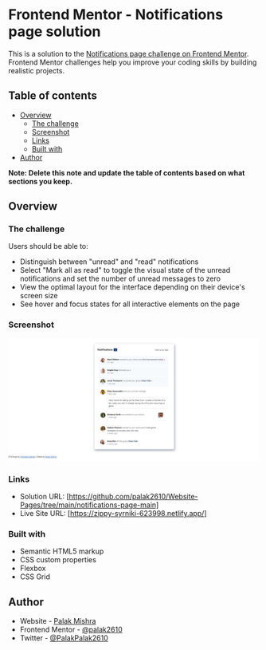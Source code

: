 # Frontend Mentor - Notifications page solution

This is a solution to the [Notifications page challenge on Frontend Mentor](https://www.frontendmentor.io/challenges/notifications-page-DqK5QAmKbC). Frontend Mentor challenges help you improve your coding skills by building realistic projects. 

## Table of contents

- [Overview](#overview)
  - [The challenge](#the-challenge)
  - [Screenshot](#screenshot)
  - [Links](#links)
  - [Built with](#built-with)
- [Author](#author)

**Note: Delete this note and update the table of contents based on what sections you keep.**

## Overview

### The challenge

Users should be able to:

- Distinguish between "unread" and "read" notifications
- Select "Mark all as read" to toggle the visual state of the unread notifications and set the number of unread messages to zero
- View the optimal layout for the interface depending on their device's screen size
- See hover and focus states for all interactive elements on the page

### Screenshot

![](./assets/images/screenshot.JPG)

### Links

- Solution URL: [https://github.com/palak2610/Website-Pages/tree/main/notifications-page-main]
- Live Site URL: [https://zippy-syrniki-623998.netlify.app/]

### Built with

- Semantic HTML5 markup
- CSS custom properties
- Flexbox
- CSS Grid

## Author

- Website - [Palak Mishra](https://palak2610.github.io/Portfolio/)
- Frontend Mentor - [@palak2610](https://www.frontendmentor.io/profile/@palak2610)
- Twitter - [@PalakPalak2610](https://twitter.com/PalakPalak2610)



